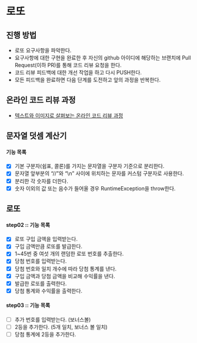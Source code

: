 # 로또
## 진행 방법
* 로또 요구사항을 파악한다.
* 요구사항에 대한 구현을 완료한 후 자신의 github 아이디에 해당하는 브랜치에 Pull Request(이하 PR)를 통해 코드 리뷰 요청을 한다.
* 코드 리뷰 피드백에 대한 개선 작업을 하고 다시 PUSH한다.
* 모든 피드백을 완료하면 다음 단계를 도전하고 앞의 과정을 반복한다.

## 온라인 코드 리뷰 과정
* [텍스트와 이미지로 살펴보는 온라인 코드 리뷰 과정](https://github.com/next-step/nextstep-docs/tree/master/codereview)

## 문자열 덧셈 계산기
#### 기능 목록
- [x]  기본 구분자(쉼표, 콜론)를 가지는 문자열을 구분자 기준으로 분리한다.
- [x]  문자열 앞부분의 “//”와 “\n” 사이에 위치하는 문자를 커스텀 구분자로 사용한다.
- [x]  분리한 각 숫자를 더한다.
- [x]  숫자 이외의 값 또는 음수가 들어올 경우 RuntimeException을 throw한다.

## 로또
#### step02 :: 기능 목록 
- [x] 로또 구입 금액을 입력받는다.
- [x] 구입 금액만큼 로또를 발급한다.
- [x] 1~45번 중 여섯 개의 랜덤한 로또 번호를 추출한다.
- [x] 당첨 번호를 입력받는다.
- [x] 당첨 번호와 일치 개수에 따라 당첨 통계를 낸다.
- [x] 구입 금액과 당첨 금액을 비교해 수익률을 낸다.
- [x] 발급한 로또를 출력한다.
- [x] 당첨 통계와 수익률을 출력한다.

#### step03 :: 기능 목록
- [ ] 추가 번호를 입력받는다. (보너스볼)
- [ ] 2등을 추가한다. (5개 일치, 보너스 볼 일치)
- [ ] 당첨 통계에 2등을 추가한다.